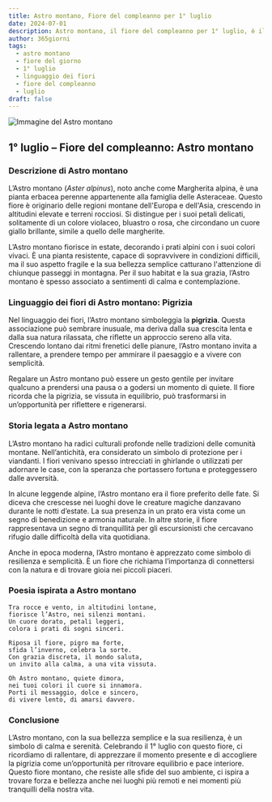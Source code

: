 ```yaml
---
title: Astro montano, Fiore del compleanno per 1° luglio
date: 2024-07-01
description: Astro montano, il fiore del compleanno per 1° luglio, è il simbolo di Pigrizia. Scopri il suo significato unico, le storie affascinanti e la poesia che celebra la sua bellezza.
author: 365giorni
tags:
  - astro montano
  - fiore del giorno
  - 1° luglio
  - linguaggio dei fiori
  - fiore del compleanno
  - luglio
draft: false
---
```


![Immagine del Astro montano](https://cdn.pixabay.com/photo/2017/11/14/00/28/wormwood-some-competition-2947198_960_720.jpg)


## 1° luglio – Fiore del compleanno: Astro montano

### Descrizione di Astro montano

L’Astro montano (_Aster alpinus_), noto anche come Margherita alpina, è una pianta erbacea perenne appartenente alla famiglia delle Asteraceae. Questo fiore è originario delle regioni montane dell'Europa e dell'Asia, crescendo in altitudini elevate e terreni rocciosi. Si distingue per i suoi petali delicati, solitamente di un colore violaceo, bluastro o rosa, che circondano un cuore giallo brillante, simile a quello delle margherite.

L’Astro montano fiorisce in estate, decorando i prati alpini con i suoi colori vivaci. È una pianta resistente, capace di sopravvivere in condizioni difficili, ma il suo aspetto fragile e la sua bellezza semplice catturano l'attenzione di chiunque passeggi in montagna. Per il suo habitat e la sua grazia, l’Astro montano è spesso associato a sentimenti di calma e contemplazione.

### Linguaggio dei fiori di Astro montano: Pigrizia

Nel linguaggio dei fiori, l’Astro montano simboleggia la **pigrizia**. Questa associazione può sembrare inusuale, ma deriva dalla sua crescita lenta e dalla sua natura rilassata, che riflette un approccio sereno alla vita. Crescendo lontano dai ritmi frenetici delle pianure, l’Astro montano invita a rallentare, a prendere tempo per ammirare il paesaggio e a vivere con semplicità.

Regalare un Astro montano può essere un gesto gentile per invitare qualcuno a prendersi una pausa o a godersi un momento di quiete. Il fiore ricorda che la pigrizia, se vissuta in equilibrio, può trasformarsi in un’opportunità per riflettere e rigenerarsi.

### Storia legata a Astro montano

L’Astro montano ha radici culturali profonde nelle tradizioni delle comunità montane. Nell’antichità, era considerato un simbolo di protezione per i viandanti. I fiori venivano spesso intrecciati in ghirlande o utilizzati per adornare le case, con la speranza che portassero fortuna e proteggessero dalle avversità.

In alcune leggende alpine, l’Astro montano era il fiore preferito delle fate. Si diceva che crescesse nei luoghi dove le creature magiche danzavano durante le notti d’estate. La sua presenza in un prato era vista come un segno di benedizione e armonia naturale. In altre storie, il fiore rappresentava un segno di tranquillità per gli escursionisti che cercavano rifugio dalle difficoltà della vita quotidiana.

Anche in epoca moderna, l’Astro montano è apprezzato come simbolo di resilienza e semplicità. È un fiore che richiama l’importanza di connettersi con la natura e di trovare gioia nei piccoli piaceri.

### Poesia ispirata a Astro montano

```
Tra rocce e vento, in altitudini lontane,  
fiorisce l’Astro, nei silenzi montani.  
Un cuore dorato, petali leggeri,  
colora i prati di sogni sinceri.  

Riposa il fiore, pigro ma forte,  
sfida l’inverno, celebra la sorte.  
Con grazia discreta, il mondo saluta,  
un invito alla calma, a una vita vissuta.  

Oh Astro montano, quiete dimora,  
nei tuoi colori il cuore si innamora.  
Porti il messaggio, dolce e sincero,  
di vivere lento, di amarsi davvero.  
```

### Conclusione

L’Astro montano, con la sua bellezza semplice e la sua resilienza, è un simbolo di calma e serenità. Celebrando il 1° luglio con questo fiore, ci ricordiamo di rallentare, di apprezzare il momento presente e di accogliere la pigrizia come un’opportunità per ritrovare equilibrio e pace interiore. Questo fiore montano, che resiste alle sfide del suo ambiente, ci ispira a trovare forza e bellezza anche nei luoghi più remoti e nei momenti più tranquilli della nostra vita.